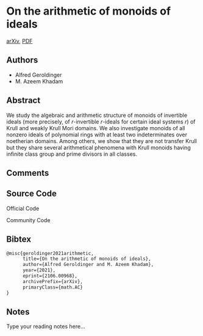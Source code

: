 
# On the arithmetic of monoids of ideals

[arXiv](https://arxiv.org/abs/2106.0968), [PDF](https://arxiv.org/pdf/2106.0968.pdf)

## Authors

- Alfred Geroldinger
- M. Azeem Khadam

## Abstract

We study the algebraic and arithmetic structure of monoids of invertible ideals (more precisely, of $r$-invertible $r$-ideals for certain ideal systems $r$) of Krull and weakly Krull Mori domains. We also investigate monoids of all nonzero ideals of polynomial rings with at least two indeterminates over noetherian domains. Among others, we show that they are not transfer Krull but they share several arithmetical phenomena with Krull monoids having infinite class group and prime divisors in all classes.

## Comments



## Source Code

Official Code



Community Code



## Bibtex

```tex
@misc{geroldinger2021arithmetic,
      title={On the arithmetic of monoids of ideals}, 
      author={Alfred Geroldinger and M. Azeem Khadam},
      year={2021},
      eprint={2106.00968},
      archivePrefix={arXiv},
      primaryClass={math.AC}
}
```

## Notes

Type your reading notes here...

